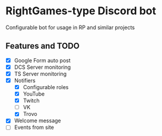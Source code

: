 # RightGames-type Discord bot

Configurable bot for usage in RP and similar projects

## Features and TODO

- [x] Google Form auto post
- [x] DCS Server monitoring
- [x] TS Server monitoring
- [x] Notifiers
  - [x] Configurable roles
  - [x] YouTube
  - [x] Twitch
  - [ ] VK
  - [x] Trovo
- [x] Welcome message
- [ ] Events from site
